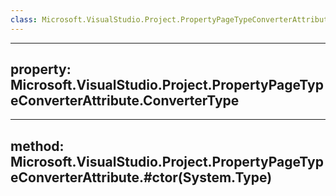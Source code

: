 ```yaml
---
class: Microsoft.VisualStudio.Project.PropertyPageTypeConverterAttribute
---
```


---
property: Microsoft.VisualStudio.Project.PropertyPageTypeConverterAttribute.ConverterType
---

---
method: Microsoft.VisualStudio.Project.PropertyPageTypeConverterAttribute.#ctor(System.Type)
---

